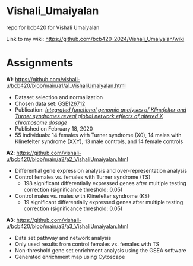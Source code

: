 # Vishali_Umaiyalan
repo for bcb420 for Vishali Umaiyalan

Link to my wiki: https://github.com/bcb420-2024/Vishali_Umaiyalan/wiki

# Assignments
**A1**: https://github.com/vishali-u/bcb420/blob/main/a1/a1_VishaliUmaiyalan.html
  * Dataset selection and normalization
  * Chosen data set: [GSE126712](https://www.ncbi.nlm.nih.gov/geo/query/acc.cgi?acc=GSE126712)
  * Publication: [_Integrated functional genomic analyses of Klinefelter and Turner syndromes reveal global network effects of altered X chromosome dosage_](https://www.pnas.org/doi/full/10.1073/pnas.1910003117)
  * Published on February 18, 2020
  * 55 individuals: 14 females with Turner syndrome (X0), 14 males with Klinefelter syndrome (XXY), 13 male controls, and 14 female controls

**A2**: https://github.com/vishali-u/bcb420/blob/main/a2/a2_VishaliUmaiyalan.html
  * Differential gene expression analysis and over-representation analysis
  * Control females vs. females with Turner syndrome (TS)
      * 198 significant differentially expressed genes after multiple testing correction (significance threshold: 0.05)
  * Control males vs. males with Klinefelter syndrome (KS)
      * 19 significant differentially expressed genes after multiple testing correction (significance threshold: 0.05)

**A3**: https://github.com/vishali-u/bcb420/blob/main/a3/a3_VishaliUmaiyalan.html
  * Data set pathway and network analysis
  * Only used results from control females vs. females with TS 
  * Non-threshold gene set enrichment analysis using the GSEA software
  * Generated enrichment map using Cytoscape
